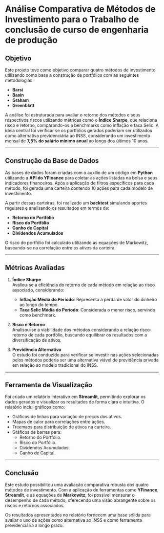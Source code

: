 # Análise Comparativa de Métodos de Investimento para o Trabalho de conclusão de curso de engenharia de produção

## Objetivo

Este projeto teve como objetivo comparar quatro métodos de investimento utilizando como base a construção de portfólios com as seguintes metodologias:

- **Barsi**  
- **Basin**  
- **Graham**  
- **Greenblatt**  

A análise foi estruturada para avaliar o retorno dos métodos e seus respectivos riscos utilizando métricas como o **Índice Sharpe**, que relaciona risco e retorno, comparando-os a benchmarks como inflação e taxa Selic. A ideia central foi verificar se os portfólios gerados poderiam ser utilizados como alternativa previdenciária ao INSS, considerando um investimento mensal de **7,5% do salário mínimo anual** ao longo dos últimos 10 anos.

---

## Construção da Base de Dados

As bases de dados foram criadas com o auxílio de um código em **Python** utilizando a **API do YFinance** para coletar as ações listadas na bolsa e seus indicadores financeiros. Após a aplicação de filtros específicos para cada método, foi gerada uma carteira contendo 10 ações para cada modelo de investimento. 

A partir dessas carteiras, foi realizado um **backtest** simulando aportes regulares e analisando os resultados em termos de:

- **Retorno do Portfólio**  
- **Risco do Portfólio**  
- **Ganho de Capital**  
- **Dividendos Acumulados**  

O risco do portfólio foi calculado utilizando as equações de Markowitz, baseando-se na correlação entre os ativos da carteira.

---

## Métricas Avaliadas

1. **Índice Sharpe**  
   Avaliou-se a eficiência do retorno de cada método em relação ao risco associado, considerando:
   - **Inflação Média do Período**: Representa a perda de valor do dinheiro ao longo do tempo.
   - **Taxa Selic Média do Período**: Considerada o menor risco, servindo como benchmark.

2. **Risco e Retorno**  
   Analisou-se a viabilidade dos métodos considerando a relação risco-retorno de cada portfólio, buscando equilibrar os resultados com a diversificação de ativos.

3. **Previdência Alternativa**  
   O estudo foi conduzido para verificar se investir nas ações selecionadas pelos métodos poderia ser uma alternativa viável de previdência privada em relação ao modelo tradicional do INSS.

---

## Ferramenta de Visualização

Foi criado um relatório interativo em **Streamlit**, permitindo explorar os dados gerados e visualizar os resultados de forma clara e intuitiva. O relatório inclui gráficos como:

- Gráficos de linhas para variação de preços dos ativos.
- Mapas de calor para correlações entre ações.
- Treemaps para distribuição de ativos na carteira.
- Gráficos de barras para:
  - Retorno do Portfólio.
  - Risco do Portfólio.
  - Dividendos Acumulados.
  - Ganho de Capital.

---

## Conclusão

Este estudo possibilitou uma avaliação comparativa robusta dos quatro métodos de investimento. Com a aplicação de ferramentas como **YFinance**, **Streamlit**, e as equações de **Markowitz**, foi possível mensurar o desempenho de cada método, oferecendo uma visão abrangente sobre os riscos e retornos associados.

Os resultados apresentados no relatório fornecem uma base sólida para avaliar o uso de ações como alternativa ao INSS e como ferramenta previdenciária a longo prazo.
